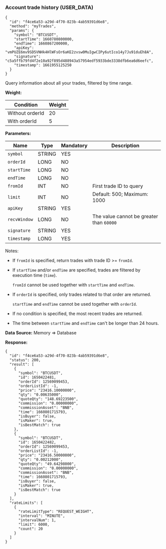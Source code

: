 ### Account trade history (USER\_DATA)​

```
{  
  "id": "f4ce6a53-a29d-4f70-823b-4ab59391d6e8",  
  "method": "myTrades",  
  "params": {  
    "symbol": "BTCUSDT",  
    "startTime": 1660780800000,  
    "endTime": 1660867200000,  
    "apiKey": "vmPUZE6mv9SD5VNHk4HlWFsOr6aKE2zvsw0MuIgwCIPy6utIco14y7Ju91duEh8A",  
    "signature": "c5a5ffb79fd4f2e10a92f895d488943a57954edf5933bde3338dfb6ea6d6eefc",  
    "timestamp": 1661955125250  
  }  
}
```

Query information about all your trades, filtered by time range.

**Weight:**

| Condition | Weight |
| --- | --- |
| Without orderId | 20 |
| With orderId | 5 |

**Parameters:**

| Name | Type | Mandatory | Description |
| --- | --- | --- | --- |
| `symbol` | STRING | YES |  |
| `orderId` | LONG | NO |  |
| `startTime` | LONG | NO |  |
| `endTime` | LONG | NO |  |
| `fromId` | INT | NO | First trade ID to query |
| `limit` | INT | NO | Default: 500; Maximum: 1000 |
| `apiKey` | STRING | YES |  |
| `recvWindow` | LONG | NO | The value cannot be greater than `60000` |
| `signature` | STRING | YES |  |
| `timestamp` | LONG | YES |  |

Notes:

* If `fromId` is specified, return trades with trade ID >= `fromId`.
* If `startTime` and/or `endTime` are specified, trades are filtered by execution time (`time`).

  `fromId` cannot be used together with `startTime` and `endTime`.
* If `orderId` is specified, only trades related to that order are returned.

  `startTime` and `endTime` cannot be used together with `orderId`.
* If no condition is specified, the most recent trades are returned.
* The time between `startTime` and `endTime` can't be longer than 24 hours.

**Data Source:**
Memory => Database

**Response:**

```
{  
  "id": "f4ce6a53-a29d-4f70-823b-4ab59391d6e8",  
  "status": 200,  
  "result": [  
    {  
      "symbol": "BTCUSDT",  
      "id": 1650422481,  
      "orderId": 12569099453,  
      "orderListId": -1,  
      "price": "23416.10000000",  
      "qty": "0.00635000",  
      "quoteQty": "148.69223500",  
      "commission": "0.00000000",  
      "commissionAsset": "BNB",  
      "time": 1660801715793,  
      "isBuyer": false,  
      "isMaker": true,  
      "isBestMatch": true  
    },  
    {  
      "symbol": "BTCUSDT",  
      "id": 1650422482,  
      "orderId": 12569099453,  
      "orderListId": -1,  
      "price": "23416.50000000",  
      "qty": "0.00212000",  
      "quoteQty": "49.64298000",  
      "commission": "0.00000000",  
      "commissionAsset": "BNB",  
      "time": 1660801715793,  
      "isBuyer": false,  
      "isMaker": true,  
      "isBestMatch": true  
    }  
  ],  
  "rateLimits": [  
    {  
      "rateLimitType": "REQUEST_WEIGHT",  
      "interval": "MINUTE",  
      "intervalNum": 1,  
      "limit": 6000,  
      "count": 20  
    }  
  ]  
}
```